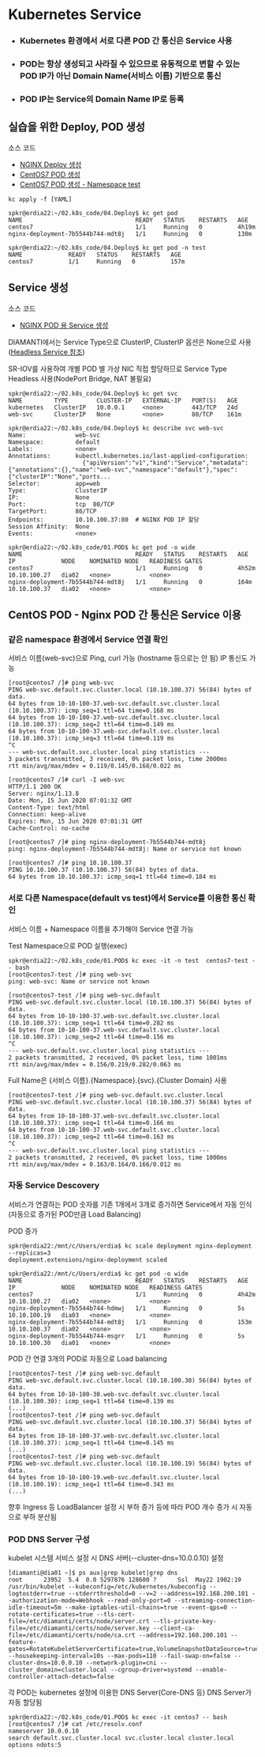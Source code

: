 # Kubernetes Service
- ### Kubernetes 환경에서 서로 다른 POD 간 통신은 Service 사용
- ### POD는 항상 생성되고 사라질 수 있으므로 유동적으로 변할 수 있는 POD IP가 아닌 Domain Name(서비스 이름) 기반으로 통신
- ### POD IP는 Service의 Domain Name IP로 등록

## 실습을 위한 Deploy, POD 생성
소스 코드
- [NGINX Deploy 생성](../02.Deploy/nginxhello-deploy.yml)
- [CentOS7 POD 생성](../01.Pod/centos7-pod.yml)
- [CentOS7 POD 생성 - Namespace test](../01.Pod/centos7-ns-pod.yml)

```
kc apply -f [YAML]

spkr@erdia22:~/02.k8s_code/04.Deploy$ kc get pod
NAME                                READY   STATUS    RESTARTS   AGE
centos7                             1/1     Running   0          4h19m
nginx-deployment-7b5544b744-mdt8j   1/1     Running   0          130m

spkr@erdia22:~/02.k8s_code/04.Deploy$ kc get pod -n test
NAME             READY   STATUS    RESTARTS   AGE
centos7          1/1     Running   0          157m
```

## Service 생성
소스 코드
- [NGINX POD 용 Service 생성](../11.Service/headless-svc.yml)

DIAMANTI에서는 Service Type으로 ClusterIP, ClusterIP 옵션은 None으로 사용([Headless Service 참조](https://kubernetes.io/docs/concepts/services-networking/service/#headless-services))

SR-IOV를 사용하여 개별 POD 별 가상 NIC 직접 할당하므로 Service Type Headless 사용(NodePort Bridge, NAT 불필요)

```
spkr@erdia22:~/02.k8s_code/04.Deploy$ kc get svc
NAME         TYPE        CLUSTER-IP   EXTERNAL-IP   PORT(S)   AGE
kubernetes   ClusterIP   10.0.0.1     <none>        443/TCP   24d
web-svc      ClusterIP   None         <none>        80/TCP    161m

spkr@erdia22:~/02.k8s_code/04.Deploy$ kc describe svc web-svc
Name:              web-svc
Namespace:         default
Labels:            <none>
Annotations:       kubectl.kubernetes.io/last-applied-configuration:
                     {"apiVersion":"v1","kind":"Service","metadata":{"annotations":{},"name":"web-svc","namespace":"default"},"spec":{"clusterIP":"None","ports...
Selector:          app=web
Type:              ClusterIP
IP:                None
Port:              tcp  80/TCP
TargetPort:        80/TCP
Endpoints:         10.10.100.37:80  # NGINX POD IP 할당 
Session Affinity:  None
Events:            <none>

spkr@erdia22:~/02.k8s_code/01.POD$ kc get pod -o wide
NAME                                READY   STATUS    RESTARTS   AGE     IP             NODE    NOMINATED NODE   READINESS GATES
centos7                             1/1     Running   0          4h52m   10.10.100.27   dia02   <none>           <none>
nginx-deployment-7b5544b744-mdt8j   1/1     Running   0          164m    10.10.100.37   dia02   <none>           <none>
```

## CentOS POD - Nginx POD 간 통신은 Service 이용

### 같은 namespace 환경에서 Service 연결 확인
서비스 이름(web-svc)으로 Ping, curl 가능 (hostname 등으로는 안 됨) 
IP 통신도 가능

```
[root@centos7 /]# ping web-svc
PING web-svc.default.svc.cluster.local (10.10.100.37) 56(84) bytes of data.
64 bytes from 10-10-100-37.web-svc.default.svc.cluster.local (10.10.100.37): icmp_seq=1 ttl=64 time=0.168 ms
64 bytes from 10-10-100-37.web-svc.default.svc.cluster.local (10.10.100.37): icmp_seq=2 ttl=64 time=0.149 ms
64 bytes from 10-10-100-37.web-svc.default.svc.cluster.local (10.10.100.37): icmp_seq=3 ttl=64 time=0.119 ms
^C
--- web-svc.default.svc.cluster.local ping statistics ---
3 packets transmitted, 3 received, 0% packet loss, time 2000ms
rtt min/avg/max/mdev = 0.119/0.145/0.168/0.022 ms

[root@centos7 /]# curl -I web-svc
HTTP/1.1 200 OK
Server: nginx/1.13.8
Date: Mon, 15 Jun 2020 07:01:32 GMT
Content-Type: text/html
Connection: keep-alive
Expires: Mon, 15 Jun 2020 07:01:31 GMT
Cache-Control: no-cache

[root@centos7 /]# ping nginx-deployment-7b5544b744-mdt8j
ping: nginx-deployment-7b5544b744-mdt8j: Name or service not known

[root@centos7 /]# ping 10.10.100.37
PING 10.10.100.37 (10.10.100.37) 56(84) bytes of data.
64 bytes from 10.10.100.37: icmp_seq=1 ttl=64 time=0.184 ms

```

### 서로 다른 Namespace(default vs test)에서 Service를 이용한 통신 확인 
서비스 이름 + Namespace 이름을 추가해야 Service 연결 가능

Test Namespace으로 POD 실행(exec)
```
spkr@erdia22:~/02.k8s_code/01.POD$ kc exec -it -n test  centos7-test -- bash
[root@centos7-test /]# ping web-svc
ping: web-svc: Name or service not known

[root@centos7-test /]# ping web-svc.default
PING web-svc.default.svc.cluster.local (10.10.100.37) 56(84) bytes of data.
64 bytes from 10-10-100-37.web-svc.default.svc.cluster.local (10.10.100.37): icmp_seq=1 ttl=64 time=0.282 ms
64 bytes from 10-10-100-37.web-svc.default.svc.cluster.local (10.10.100.37): icmp_seq=2 ttl=64 time=0.156 ms
^C
--- web-svc.default.svc.cluster.local ping statistics ---
2 packets transmitted, 2 received, 0% packet loss, time 1001ms
rtt min/avg/max/mdev = 0.156/0.219/0.282/0.063 ms
```

Full Name은 {서비스 이름}.{Namespace}.{svc}.{Cluster Domain} 사용
```
[root@centos7-test /]# ping web-svc.default.svc.cluster.local
PING web-svc.default.svc.cluster.local (10.10.100.37) 56(84) bytes of data.
64 bytes from 10-10-100-37.web-svc.default.svc.cluster.local (10.10.100.37): icmp_seq=1 ttl=64 time=0.166 ms
64 bytes from 10-10-100-37.web-svc.default.svc.cluster.local (10.10.100.37): icmp_seq=2 ttl=64 time=0.163 ms
^C
--- web-svc.default.svc.cluster.local ping statistics ---
2 packets transmitted, 2 received, 0% packet loss, time 1000ms
rtt min/avg/max/mdev = 0.163/0.164/0.166/0.012 ms
```

### 자동 Service Descovery 
서비스가 연결하는 POD 숫자를 기존 1개에서 3개로 증가하면 Service에서 자동 인식
(자동으로 증가된 POD만큼 Load Balancing)

POD 증가
```
spkr@erdia22:/mnt/c/Users/erdia$ kc scale deployment nginx-deployment --replicas=3
deployment.extensions/nginx-deployment scaled

spkr@erdia22:/mnt/c/Users/erdia$ kc get pod -o wide
NAME                                READY   STATUS    RESTARTS   AGE     IP             NODE    NOMINATED NODE   READINESS GATES
centos7                             1/1     Running   0          4h42m   10.10.100.27   dia02   <none>           <none>
nginx-deployment-7b5544b744-hdmwj   1/1     Running   0          5s      10.10.100.19   dia03   <none>           <none>
nginx-deployment-7b5544b744-mdt8j   1/1     Running   0          153m    10.10.100.37   dia02   <none>           <none>
nginx-deployment-7b5544b744-msgrr   1/1     Running   0          5s      10.10.100.30   dia01   <none>           <none>
```

POD 간 연결 3개의 POD로 자동으로 Load balancing
```
[root@centos7-test /]# ping web-svc.default
PING web-svc.default.svc.cluster.local (10.10.100.30) 56(84) bytes of data.
64 bytes from 10-10-100-30.web-svc.default.svc.cluster.local (10.10.100.30): icmp_seq=1 ttl=64 time=0.139 ms
(...)
[root@centos7-test /]# ping web-svc.default
PING web-svc.default.svc.cluster.local (10.10.100.37) 56(84) bytes of data.
64 bytes from 10-10-100-37.web-svc.default.svc.cluster.local (10.10.100.37): icmp_seq=1 ttl=64 time=0.145 ms
(...)
[root@centos7-test /]# ping web-svc.default
PING web-svc.default.svc.cluster.local (10.10.100.19) 56(84) bytes of data.
64 bytes from 10-10-100-19.web-svc.default.svc.cluster.local (10.10.100.19): icmp_seq=1 ttl=64 time=0.343 ms
(...)
```
향후 Ingress 등 LoadBalancer 설정 시 부하 증가 등에 따라 POD 개수 증가 시 자동으로 부하 분산됨 

### POD DNS Server 구성 
kubelet 시스템 서비스 설정 시 DNS 서버(--cluster-dns=10.0.0.10) 설정 
```
[diamanti@dia01 ~]$ ps aux|grep kubelet|grep dns
root      23952  5.4  0.0 5297876 128600 ?      Ssl  May22 1902:19 /usr/bin/kubelet --kubeconfig=/etc/kubernetes/kubeconfig --logtostderr=true --stderrthreshold=0 --v=2 --address=192.168.200.101 --authorization-mode=Webhook --read-only-port=0 --streaming-connection-idle-timeout=5m --make-iptables-util-chains=true --event-qps=0 --rotate-certificates=true --tls-cert-file=/etc/diamanti/certs/node/server.crt --tls-private-key-file=/etc/diamanti/certs/node/server.key --client-ca-file=/etc/diamanti/certs/node/ca.crt --address=192.168.200.101 --feature-gates=RotateKubeletServerCertificate=true,VolumeSnapshotDataSource=true --housekeeping-interval=10s --max-pods=110 --fail-swap-on=false --cluster-dns=10.0.0.10 --network-plugin=cni --cluster_domain=cluster.local --cgroup-driver=systemd --enable-controller-attach-detach=false
```
각 POD는 kubernetes 설정에 이용한 DNS Server(Core-DNS 등) DNS Server가 자동 할당됨 
```
spkr@erdia22:~/02.k8s_code/01.POD$ kc exec -it centos7 -- bash
[root@centos7 /]# cat /etc/resolv.conf
nameserver 10.0.0.10
search default.svc.cluster.local svc.cluster.local cluster.local
options ndots:5
```
